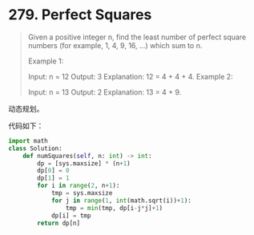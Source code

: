 # 279. Perfect Squares		

> Given a positive integer n, find the least number of perfect square numbers (for example, 1, 4, 9, 16, ...) which sum to n.
>
> Example 1:
>
> Input: n = 12
> Output: 3 
> Explanation: 12 = 4 + 4 + 4.
> Example 2:
>
> Input: n = 13
> Output: 2
> Explanation: 13 = 4 + 9.

动态规划。

代码如下：

```python
import math
class Solution:
    def numSquares(self, n: int) -> int:
        dp = [sys.maxsize] * (n+1)
        dp[0] = 0
        dp[1] = 1
        for i in range(2, n+1):
            tmp = sys.maxsize
            for j in range(1, int(math.sqrt(i))+1):
                tmp = min(tmp, dp[i-j*j]+1)
            dp[i] = tmp
        return dp[n]
```

